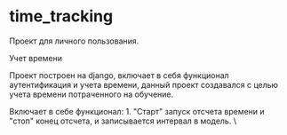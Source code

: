 # time_tracking
Проект для личного пользования. 

Учет времени

Проект построен на django, включает в себя функционал аутентификация и учета времени, данный проект создавался с целью
учета времени потраченного на обучение. 

Включает в себе функционал:
    1. "Старт" запуск отсчета времени и "стоп" конец отсчета, и записывается интервал в модель. 
\